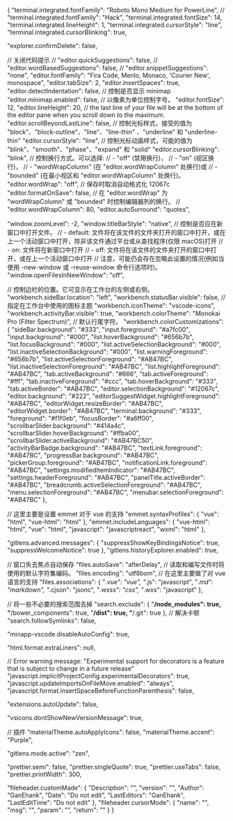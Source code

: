 ﻿{
"terminal.integrated.fontFamily": "Roboto Mono Medium for PowerLine",
// "terminal.integrated.fontFamily": "Hack",
"terminal.integrated.fontSize": 14,
"terminal.integrated.lineHeight": 1,
"terminal.integrated.cursorStyle": "line",
"terminal.integrated.cursorBlinking": true,

"explorer.confirmDelete": false,

// 关闭代码提示
// "editor.quickSuggestions": false,
// "editor.wordBasedSuggestions": false,
// "editor.snippetSuggestions": "none",
"editor.fontFamily": "Fira Code, Menlo, Monaco, 'Courier New', monospace",
"editor.tabSize": 2,
"editor.insertSpaces": true,
"editor.detectIndentation": false,
// 控制是否显示 minimap
"editor.minimap.enabled": false,
// 以像素为单位控制字号。
"editor.fontSize": 12,
"editor.lineHeight": 20,
// the last line of your file will be at the bottom of the editor pane when you scroll down to the maximum.
"editor.scrollBeyondLastLine": false,
// 控制光标样式，接受的值为 "block"、"block-outline"、"line"、"line-thin" 、"underline" 和 "underline-thin"
"editor.cursorStyle": "line",
// 控制光标动画样式，可能的值为 "blink"、"smooth"、"phase"、"expand" 和 "solid"
"editor.cursorBlinking": "blink",
// 控制换行方式。可以选择:
// - "off" (禁用换行)，
// - "on" (视区换行)，
// - "wordWrapColumn" (在 "editor.wordWrapColumn" 处换行)或
// - "bounded" (在最小视区和 "editor.wordWrapColumn" 处换行)。
"editor.wordWrap": "off",
// 保存时取消自动格式化 12067c
"editor.formatOnSave": false,
// 在 "editor.wordWrap" 为 "wordWrapColumn" 或 "bounded" 时控制编辑器列的换行。
// "editor.wordWrapColumn": 80,
"editor.autoSurround": "quotes",

"window.zoomLevel": -2,
"window.titleBarStyle": "native",
// 控制是否应在新窗口中打开文件。
// - default: 文件将在该文件的文件夹打开的窗口中打开，或在上一个活动窗口中打开，除非该文件通过平台或从查找程序(仅限 macOS)打开
// - on: 文件将在新窗口中打开
// - off: 文件将在该文件的文件夹打开的窗口中打开，或在上一个活动窗口中打开
// 注意，可能仍会存在忽略此设置的情况(例如当使用 -new-window 或 -reuse-window 命令行选项时)。
"window.openFilesInNewWindow": "off",

// 控制边栏的位置。它可显示在工作台的左侧或右侧。
"workbench.sideBar.location": "left",
"workbench.statusBar.visible": false,
// 指定在工作台中使用的图标主题
"workbench.iconTheme": "vscode-icons",
"workbench.activityBar.visible": true,
"workbench.colorTheme": "Monokai Pro (Filter Spectrum)",
// 默认行尾字符。
"workbench.colorCustomizations": {
"sideBar.background": "#333",
"input.foreground": "#a7fc00",
"input.background": "#000",
"list.hoverBackground": "#656b7b",
"list.focusBackground": "#000",
"list.activeSelectionBackground": "#000",
"list.inactiveSelectionBackground": "#000",
"list.warningForeground": "#656b7b",
"list.activeSelectionForeground": "#AB47BC",
"list.inactiveSelectionForeground": "#AB47BC",
"list.highlightForeground": "#AB47BC",
"tab.activeBackground": "#666",
"tab.activeForeground": "#fff",
"tab.inactiveForeground": "#ccc",
"tab.hoverBackground": "#333",
"tab.activeBorder": "#AB47BC",
"editor.selectionBackground": "#12067c",
"editor.background": "#222",
"editorSuggestWidget.highlightForeground": "#AB47BC",
"editorWidget.resizeBorder": "#AB47BC",
"editorWidget.border": "#AB47BC",
"terminal.background": "#333",
"foreground": "#f1f0eb",
"focusBorder": "#a6ff00",
"scrollbarSlider.background": "#414a4c",
"scrollbarSlider.hoverBackground": "#ffba00",
"scrollbarSlider.activeBackground": "#AB47BC50",
"activityBarBadge.background": "#AB47BC",
"textLink.foreground": "#AB47BC",
"progressBar.background": "#AB47BC",
"pickerGroup.foreground": "#AB47BC",
"notificationLink.foreground": "#AB47BC",
"settings.modifiedItemIndicator": "#AB47BC",
"settings.headerForeground": "#AB47BC",
"panelTitle.activeBorder": "#AB47BC",
"breadcrumb.activeSelectionForeground": "#AB47BC",
"menu.selectionForeground": "#AB47BC",
"menubar.selectionForeground": "#AB47BC"
},

// 这里主要是设置 emmet 对于 vue 的支持
"emmet.syntaxProfiles": {
"vue": "html",
"vue-html": "html"
},
"emmet.includeLanguages": {
"vue-html": "html",
"vue": "html",
"javascript": "javascriptreact",
"wxml": "html"
},

"gitlens.advanced.messages": {
"suppressShowKeyBindingsNotice": true,
"suppressWelcomeNotice": true
},
"gitlens.historyExplorer.enabled": true,

// 窗口失去焦点自动保存
"files.autoSave": "afterDelay",
// 读取和编写文件时将使用的默认字符集编码。
"files.encoding": "utf8bom",
// 在这里主要做了对 vue 语言的支持
"files.associations": {
"_.vue": "vue",
"_.js": "javascript",
"_.md": "markdown",
"_.cjson": "jsonc",
"_.wxss": "css",
"_.wxs": "javascript"
},

// 将一些不必要的搜索范围去掉
"search.exclude": {
"**/node_modules": true,
"**/bower_components": true,
"**/dist": true,
"**/.git": true
},
// 解决卡顿
"search.followSymlinks": false,

"minapp-vscode.disableAutoConfig": true,

"html.format.extraLiners": null,

// Error warning message: "Experimental support for decorators is a feature that is subject to change in a future release"
"javascript.implicitProjectConfig.experimentalDecorators": true,
"javascript.updateImportsOnFileMove.enabled": "always",
"javascript.format.insertSpaceBeforeFunctionParenthesis": false,

"extensions.autoUpdate": false,

"vsicons.dontShowNewVersionMessage": true,

// 插件
"materialTheme.autoApplyIcons": false,
"materialTheme.accent": "Purple",

"gitlens.mode.active": "zen",

"prettier.semi": false,
"prettier.singleQuote": true,
"prettier.useTabs": false,
"prettier.printWidth": 300,

"fileheader.customMade": {
"Description": "",
"version": "",
"Author": "GanEhank",
"Date": "Do not edit",
"LastEditors": "GanEhank",
"LastEditTime": "Do not edit"
},
"fileheader.cursorMode": {
"name": "",
"msg": "",
"param": "",
"return": ""
}
}
